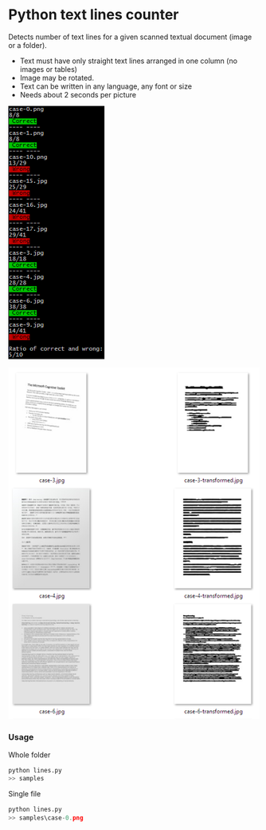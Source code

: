 # Python text lines counter

Detects number of text lines for a given scanned textual document (image or a folder). 

- Text must have only straight text lines arranged in one column (no images or tables)
- Image may be rotated.
- Text can be written in any language, any font or size
- Needs about 2 seconds per picture

![](1.png)

![](2.png)

### Usage

Whole folder

```python
python lines.py
>> samples
```

Single file

```python
python lines.py
>> samples\case-0.png
```